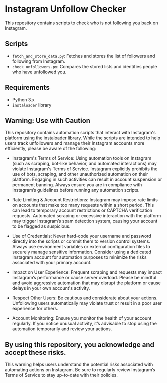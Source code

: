 # Instagram Unfollow Checker

This repository contains scripts to check who is not following you back on Instagram.

## Scripts
- `fetch_and_store_data.py`: Fetches and stores the list of followers and following from Instagram.
- `check_unfollowers.py`: Compares the stored lists and identifies people who have unfollowed you.

## Requirements
- Python 3.x
- `instaloader` library

## Warning: Use with Caution
This repository contains automation scripts that interact with Instagram's platform using the instaloader library. While the scripts are intended to help users track unfollowers and manage their Instagram accounts more efficiently, please be aware of the following:

- Instagram's Terms of Service:
Using automation tools on Instagram (such as scraping, bot-like behavior, and automated interactions) may violate Instagram's Terms of Service. Instagram explicitly prohibits the use of bots, scraping, and other unauthorized automation on their platform.
Engaging in such activities can result in account suspension or permanent banning. Always ensure you are in compliance with Instagram’s guidelines before running any automation scripts.

- Rate Limiting & Account Restrictions:
Instagram may impose rate limits on accounts that make too many requests within a short period. This can lead to temporary account restrictions or CAPTCHA verification requests.
Automated scraping or excessive interaction with the platform may trigger Instagram’s spam detection system, causing your account to be flagged as suspicious.

- Use of Credentials:
Never hard-code your username and password directly into the scripts or commit them to version control systems. Always use environment variables or external configuration files to securely manage sensitive information.
Consider using a dedicated Instagram account for automation purposes to minimize the risks associated with your primary account.

- Impact on User Experience:
Frequent scraping and requests may impact Instagram’s performance or cause server overload. Please be mindful and avoid aggressive automation that may disrupt the platform or cause delays in your own account's activity.

- Respect Other Users:
Be cautious and considerate about your actions. Unfollowing users automatically may violate trust or result in a poor user experience for others.

- Account Monitoring:
Ensure you monitor the health of your account regularly. If you notice unusual activity, it’s advisable to stop using the automation temporarily and review your actions.

## By using this repository, you acknowledge and accept these risks.
This warning helps users understand the potential risks associated with automating actions on Instagram. Be sure to regularly review Instagram’s Terms of Service to stay up-to-date with their policies.